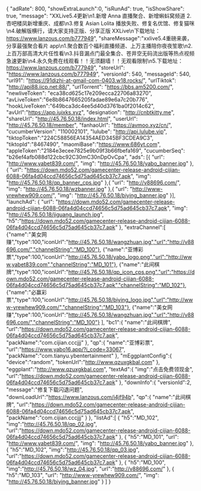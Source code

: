 {
        "adRate": 800,
        "showExtraLaunch":0,
        "isRunAd": true,
        "isShowShare": true,
        "message": "XXLive5.4更新\n1.新增 Anna 直播聚合、新增蝌蚪窝频道 2.杏吧楼凤新增重庆、成都\n3.修复 Asian Lolita 播放失败、修复名优馆、修复猫咪\n4.破解版横行，请大家支持正版、分享正版 XXLive\n下载地址：https://www.lanzous.com/b777949",
        "shareMessage":"xxlive5.4重磅来袭，分享最强聚合看片 app\n1.聚合数百个福利直播频道、上万主播陪你夜夜笙歌\n2.上百万部高清大片任性看\n3.抖音漏点门最全集合、苍井空无码流出版等热点视频急速更新\n4.永久免费在线观看！！无须翻墙！！无观看限制\n5.下载地址：https://www.lanzous.com/b777949",
        "storeUrl": "https://www.lanzous.com/b777949",
        "versionId": 540,
        "messageId": 540,
        "url91": "https://91dizhi-at-gmail-com-0403.w18.rocks/",
        "urlTiktok": "http://api88.iicp.net:88/",
        "urlTorrent": "https://bbs.am5200.com/",
        "newliveToken": "eca38cd625c17e209ecca22706a83270",
        "avLiveToken":"6e8b8647665205fadae89e6a7c20b776",
        "hookLiveToken":"649bca3dc4ee5d40d3761ba0f2014c62",
	    "avUrl":"https://app.iujxks.xyz",
        "designation": "http://cnbtkitty.me",
        "shareUrl": "http://45.76.50.18/index.html",
        "userUrl": "http://45.76.50.18/member",
        "fanhaoUrl": "https://avmoo.xyz/cn/",
        "cucumberVersion": "110002101",
        "lulube": "http://api.lulube.vip",
	    "tiktopToken":"224C58856EA14354AED345BF3CDEA9C3",
	    "tiktopId":"8467490",
	    "maomiBase":"https://www.686yt.com",
	    "appleToken":"2184e3ecee7825e9b09f3b66fbefa169",
        "cucumberSeq": "b26ef4afb088d122cbc92C30mC30nDpOvCpa",
        "ads": [{
        "url": "http://www.yabet839.com/",
        "img": "http://45.76.50.18/yabo_banner.jpg"
        },{
        "url": "https://down.mdo52.com/gamecenter-release-android-cijian-6088-06fa4d04ccd74656c5d75ad645cb37c7.apk",
        "img": "http://45.76.50.18/qp_banner_cps.jpg"
        },{ 
	    "url": "http://v88696.com/",
	    "img": "http://45.76.50.18/wzbanner.jpg"
	    },{
        "url": "http://www-yrewhew909.com/",
        "img": "http://45.76.50.18/biying_banner.jpg"
        }],
        "launchAd": {
        "url": "https://down.mdo52.com/gamecenter-release-android-cijian-6088-06fa4d04ccd74656c5d75ad645cb37c7.apk",
        "img": "http://45.76.50.18/jiguang_launch.jpg",
	"h5":"https://down.mdo52.com/gamecenter-release-android-cijian-6088-06fa4d04ccd74656c5d75ad645cb37c7.apk"
        },
        "extraChannel":[
        {"name":"美女网赚","type":100,"iconUrl":"http://45.76.50.18/wangzhuan.jpg","url":"http://v88696.com/","channelString":"MD_100"},
        {"name":"亚博彩票","type":100,"iconUrl":"http://45.76.50.18/yabo_logo.png","url":"http://www.yabet839.com","channelString":"MD_101"},
        {"name":"此间棋牌","type":100,"iconUrl":"http://45.76.50.18/qp_icon_cps.png","url":"https://down.mdo52.com/gamecenter-release-android-cijian-6088-06fa4d04ccd74656c5d75ad645cb37c7.apk","channelString":"MD_102"},
        {"name":"必赢彩票","type":100,"iconUrl":"http://45.76.50.18/biying_logo.jpg","url":"http://www-yrewhew909.com/","channelString":"MD_103"},
	{"name":"美女网赚","type":100,"iconUrl":"http://45.76.50.18/wangzhuan.jpg","url":"http://v88696.com/","channelString":"MD_100"}
        ],
        "bc1":{
        "name":"此间棋牌",
        "url":"https://down.mdo52.com/gamecenter-release-android-cijian-6088-06fa4d04ccd74656c5d75ad645cb37c7.apk",
        "packName":"com.cijian.cccjjj"
        },
	"qp":{
        "name":"亚博彩票",
        "url":"https://www.yabo16.app/?i_code=33067",
        "packName":"com.tianyu.ybentertainment"
        },
    "mEggplantConfig":{
        "device":"random",
        "tokenUrl":"http://www.qzuxgkbal.com"
    },
    "eggplant":"http://www.qzuxgkbal.com",
    "textAd":{
        "img":"点击免费领现金",
        "url":"https://down.mdo52.com/gamecenter-release-android-cijian-6088-06fa4d04ccd74656c5d75ad645cb37c7.apk"
    },
    "downInfo":{
	"versionId":2,
	"message":"修复下载闪退问题",
	"downLoadUrl":"https://www.lanzous.com/i4jf94b",
	"qp":{
        	"name":"此间棋牌",
        	"url":"https://down.mdo52.com/gamecenter-release-android-cijian-6088-06fa4d04ccd74656c5d75ad645cb37c7.apk",
        	"packName":"com.cijian.cccjjj"
        }
    },
    "listAd":[
	{
	"h5":"MD_102",
        "img":"http://45.76.50.18/qp_02.jpg",
        "url":"https://down.mdo52.com/gamecenter-release-android-cijian-6088-06fa4d04ccd74656c5d75ad645cb37c7.apk"
	},
        {
        "h5":"MD_101",
        "url": "http://www.yabet839.com/",
        "img": "http://45.76.50.18/yabo_banner.jpg"
        },
	{
	"h5":"MD_102",
        "img":"http://45.76.50.18/qp_03.jpg",
        "url":"https://down.mdo52.com/gamecenter-release-android-cijian-6088-06fa4d04ccd74656c5d75ad645cb37c7.apk"
	},
	{
	"h5":"MD_100",
        "img":"http://45.76.50.18/wz_04.jpg",
        "url":"http://v88696.com/"
	},
        {
        "h5":"MD_103",
        "url": "http://www-yrewhew909.com/",
        "img": "http://45.76.50.18/biying_banner.jpg"
        }
    ]
}
